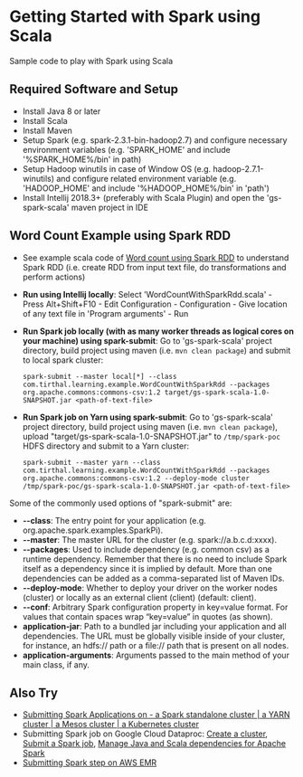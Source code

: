 # Getting Started with Spark using Scala

Sample code to play with Spark using Scala

## Required Software and Setup

* Install Java 8 or later
* Install Scala
* Install Maven
* Setup Spark (e.g. spark-2.3.1-bin-hadoop2.7) and configure necessary environment variables (e.g. 'SPARK_HOME' and include '%SPARK_HOME%/bin' in path) 
* Setup Hadoop winutils in case of Window OS (e.g. hadoop-2.7.1-winutils) and configure related environment variable (e.g. 'HADOOP_HOME' and include '%HADOOP_HOME%/bin' in 'path')
* Install Intellij 2018.3+ (preferably with Scala Plugin) and open the 'gs-spark-scala' maven project in IDE

## Word Count Example using Spark RDD

* See example scala code of [Word count using Spark RDD](src/main/scala/com/tirthal/learning/example/WorkCountWithSparkRdd.scala) to understand Spark RDD (i.e. create RDD from input text file, do transformations and perform actions)

* __Run using Intellij locally__: Select 'WordCountWithSparkRdd.scala' - Press Alt+Shift+F10 - Edit Configuration - Configuration - Give location of any text file in 'Program arguments' - Run 

* __Run Spark job locally (with as many worker threads as logical cores on your machine) using spark-submit__: Go to 'gs-spark-scala' project directory, build project using maven (i.e. `mvn clean package`) and submit to local spark cluster: 

    `spark-submit --master local[*] --class com.tirthal.learning.example.WordCountWithSparkRdd --packages org.apache.commons:commons-csv:1.2 target/gs-spark-scala-1.0-SNAPSHOT.jar <path-of-text-file>`

* __Run Spark job on Yarn using spark-submit__: Go to 'gs-spark-scala' project directory, build project using maven (i.e. `mvn clean package`), upload "target/gs-spark-scala-1.0-SNAPSHOT.jar" to `/tmp/spark-poc` HDFS directory and submit to a Yarn cluster: 

    `spark-submit --master yarn --class com.tirthal.learning.example.WordCountWithSparkRdd --packages org.apache.commons:commons-csv:1.2 --deploy-mode cluster /tmp/spark-poc/gs-spark-scala-1.0-SNAPSHOT.jar <path-of-text-file>`

Some of the commonly used options of "spark-submit" are:

* __--class__: The entry point for your application (e.g. org.apache.spark.examples.SparkPi).
* __--master__: The master URL for the cluster (e.g. spark://a.b.c.d:xxxx).
* __--packages__: Used to include dependency (e.g. common csv) as a runtime dependency. Remember that there is no need to include Spark itself as a dependency since it is implied by default. More than one dependencies can be added as a comma-separated list of Maven IDs.
* __--deploy-mode__: Whether to deploy your driver on the worker nodes (cluster) or locally as an external client (client) (default: client).
* __--conf__: Arbitrary Spark configuration property in key=value format. For values that contain spaces wrap “key=value” in quotes (as shown).
* __application-jar__: Path to a bundled jar including your application and all dependencies. The URL must be globally visible inside of your cluster, for instance, an hdfs:// path or a file:// path that is present on all nodes.
* __application-arguments__: Arguments passed to the main method of your main class, if any.

## Also Try

* [Submitting Spark Applications on - a Spark standalone cluster | a YARN cluster | a Mesos cluster | a Kubernetes cluster](https://spark.apache.org/docs/latest/submitting-applications.html)
* Submitting Spark job on Google Cloud Dataproc: [Create a cluster](https://cloud.google.com/dataproc/docs/guides/create-cluster), [Submit a Spark job](https://cloud.google.com/dataproc/docs/guides/submit-job), [Manage Java and Scala dependencies for Apache Spark](https://cloud.google.com/dataproc/docs/guides/manage-spark-dependencies)
* [Submitting Spark step on AWS EMR](https://docs.aws.amazon.com/emr/latest/ReleaseGuide/emr-spark-submit-step.html)